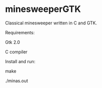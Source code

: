 # minesweeperGTK
Classical minesweeper written in C and GTK.


Requirements:

Gtk 2.0

C compiler

Install and run:

make

./minas.out
